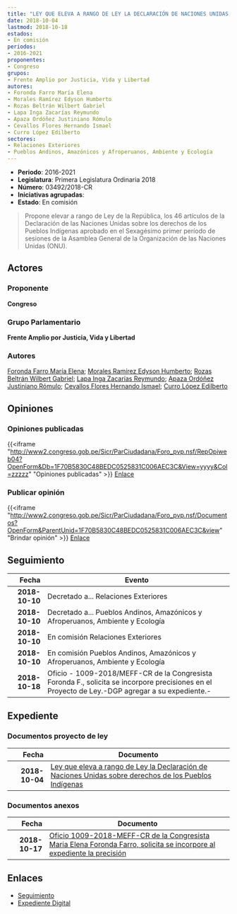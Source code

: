 ```yaml
---
title: "LEY QUE ELEVA A RANGO DE LEY LA DECLARACIÓN DE NACIONES UNIDAS SOBRE DERECHOS DE LOS PUEBLOS INDÍGENAS"
date: 2018-10-04
lastmod: 2018-10-18
estados:
- En comisión
periodos:
- 2016-2021
proponentes:
- Congreso
grupos:
- Frente Amplio por Justicia, Vida y Libertad
autores:
- Foronda Farro María Elena
- Morales Ramírez Edyson Humberto
- Rozas Beltrán Wilbert Gabriel
- Lapa Inga Zacarías Reymundo
- Apaza Ordóñez Justiniano Rómulo
- Cevallos Flores Hernando Ismael
- Curro López Edilberto
sectores:
- Relaciones Exteriores
- Pueblos Andinos, Amazónicos y Afroperuanos, Ambiente y Ecología
---
```

- **Periodo**: 2016-2021
- **Legislatura**: Primera Legislatura Ordinaria 2018
- **Número**: 03492/2018-CR
- **Iniciativas agrupadas**: 
- **Estado**: En comisión

> Propone elevar a rango de Ley de la República, los 46 artículos de la Declaración de las Naciones Unidas sobre los derechos de los Pueblos Indígenas aprobado en el Sexagésimo primer período de sesiones de la Asamblea General de la Organización de las Naciones Unidas (ONU).


## Actores

### Proponente

**Congreso**

### Grupo Parlamentario

**Frente Amplio por Justicia, Vida y Libertad**

### Autores

[Foronda Farro María Elena](mailto:mailto:mforonda@congreso.gob.pe); [Morales Ramírez Edyson Humberto](mailto:mailto:emorales@congreso.gob.pe); [Rozas Beltrán Wilbert Gabriel](mailto:mailto:wrozas@congreso.gob.pe); [Lapa Inga Zacarías Reymundo](mailto:mailto:zlapa@congreso.gob.pe); [Apaza Ordóñez Justiniano Rómulo](mailto:mailto:japaza@congreso.gob.pe); [Cevallos Flores Hernando Ismael](mailto:mailto:hcevallos@congreso.gob.pe); [Curro López Edilberto](mailto:mailto:ecurro@congreso.gob.pe)

## Opiniones

### Opiniones publicadas

{{<iframe "http://www2.congreso.gob.pe/Sicr/ParCiudadana/Foro_pvp.nsf/RepOpiweb04?OpenForm&Db=1F70B5830C48BEDC0525831C006AEC3C&View=yyyy&Col=zzzzz" "Opiniones publicadas" >}}
[Enlace](http://www2.congreso.gob.pe/Sicr/ParCiudadana/Foro_pvp.nsf/RepOpiweb04?OpenForm&Db=1F70B5830C48BEDC0525831C006AEC3C&View=yyyy&Col=zzzzz)

### Publicar opinión

{{<iframe "http://www2.congreso.gob.pe/Sicr/ParCiudadana/Foro_pvp.nsf/Documentos?OpenForm&ParentUnid=1F70B5830C48BEDC0525831C006AEC3C&view" "Brindar opinión" >}}
[Enlace](http://www2.congreso.gob.pe/Sicr/ParCiudadana/Foro_pvp.nsf/Documentos?OpenForm&ParentUnid=1F70B5830C48BEDC0525831C006AEC3C&view)


## Seguimiento

| Fecha | Evento |
|------:|--------|
| **2018-10-10** | Decretado a... Relaciones Exteriores |
| **2018-10-10** | Decretado a... Pueblos Andinos, Amazónicos y Afroperuanos, Ambiente y Ecología |
| **2018-10-10** | En comisión Relaciones Exteriores |
| **2018-10-10** | En comisión Pueblos Andinos, Amazónicos y Afroperuanos, Ambiente y Ecología |
| **2018-10-18** | Oficio - 1009-2018/MEFF-CR de la Congresista Foronda F., solicita se incorpore precisiones en el Proyecto de Ley.-DGP agregar a su expediente.- |

## Expediente

### Documentos proyecto de ley

| Fecha | Documento |
|------:|-----------|
| **2018-10-04** | [Ley que eleva a rango de Ley la Declaración de Naciones Unidas sobre derechos de los Pueblos Indígenas](http://www.leyes.congreso.gob.pe/Documentos/2016_2021/Proyectos_de_Ley_y_de_Resoluciones_Legislativas/PL0349220181004.pdf) |

### Documentos anexos

| Fecha | Documento |
|------:|-----------|
| **2018-10-17** | [Oficio 1009-2018-MEFF-CR de la Congresista Maria Elena Foronda Farro, solicita se incorpore al expediente la precisión](http://www.leyes.congreso.gob.pe/Documentos/2016_2021/Oficios/Congresistas/OFICIO-1009-2018-MEFF-CR.pdf) |

## Enlaces

- [Seguimiento](http://www2.congreso.gob.pe/Sicr/TraDocEstProc/CLProLey2016.nsf/f7fff46988ca05b1052578e100829cc7/9f29be60c55dc5440525831c006004b3?OpenDocument)
- [Expediente Digital](http://www2.congreso.gob.pe/Sicr/TraDocEstProc/CLProLey2016.nsf/f7fff46988ca05b1052578e100829cc7/9f29be60c55dc5440525831c006004b3?OpenDocument&Click=05257FB7005EB655.eb71d0cf91d8294e05256cdf006b5706/$Body/0.1C6C)

